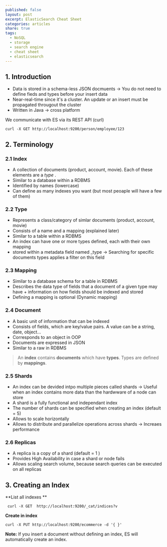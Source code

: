 ```yaml
---
published: false
layout: post
excerpt: ElasticSearch Cheat Sheet
categories: articles
share: true
tags:
  - NoSQL
  - storage
  - search engine
  - cheat sheet
  - elasticsearch
---
```

## 1. Introduction
- Data is stored in a schema-less JSON docmuents -> You do not need to define fieds and types before your insert data
- Near-real-time since it's a cluster. An update or an insert must be propagated througout the cluster
- Written in Java -> cross platform


We communicate with ES via its REST API (curl)
```shell
curl -X GET http://localhost:9200/person/employee/123
```

## 2. Terminology
### 2.1 Index 
- A collection of documents (product, account, movie). Each of these elements are a _type_ .
- Similar to a database within a RDBMS
- Identified by names (lowercase)
- Can define as many indexes you want (but most peoaple will have a few of them)


### 2.2 Type
- Represents a class/category of simlar documents (product, account, movie)
- Consists of a name and a mapping (explained later)
- Similar to a table within a RDBMS
- An index can have one or more types defined, each with their own mapping
- stored within a metadata field named _type -> Searching for specific documents types applies a filter on this field

### 2.3 Mapping
- Similar to a database schema for a table in RDBMS
- Describes the data type of fields that a document of a given type may have + information on how fields should be indexed and stored
- Defining a mapping is optional (Dynamic mapping)

### 2.4 Document
- A basic unit of information that can be indexed
- Consists of fields, which are key/value pairs. A value can be a string, date, object...
- Corresponds to an object in OOP
- Documents are expressed in JSON
- Similar to a raw in RDBMS


> An **index** contains **documents** which have **types**. Types are defined by **mappings**.


### 2.5 Shards
- An index can be devided intpo multiple pieces called shards -> Useful when an index contains more data than the hardwware of a node can store
- A shard is a fully functional and independant index
- The number of shards can be specified when creating an index (default = 5)
- Allows to scale horizontally 
- Allows to distribute and parallelize operations across shards -> Increaes performance

### 2.6 Replicas
- A replica is a copy of a shard (default = 1 )
- Provides High Availability in case a shard or node fails
- Allows scaling search volume, because search queries can be executed on all replicas

## 3. Creating an Index

**List all indexes **
```shell
 curl -X GET  http://localhost:9200/_cat/indices?v
 ```
 
**Create in index** 
```shell
curl -X PUT http://localhost:9200/ecommerce -d '{ }'
```
 **Note:** If you insert a document without defining an index, ES will automatically create an index.
 
 


